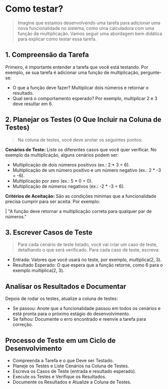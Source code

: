 # Como testar?

> Imagine que estamos desenvolvendo uma tarefa para adicionar uma nova funcionalidade no sistema, como uma calculadora com uma função de multiplicação. Vamos seguir uma abordagem bem didática para explicar como testar essa tarefa.

## 1. Compreensão da Tarefa

Primeiro, é importante entender a tarefa que você está testando. Por exemplo, se sua tarefa é adicionar uma função de multiplicação, pergunte-se:

- O que a função deve fazer? Multiplicar dois números e retornar o resultado.
- Qual será o comportamento esperado? Por exemplo, multiplicar 2 e 3 deve resultar em 6.

## 2. Planejar os Testes (O Que Incluir na Coluna de Testes)

> Na coluna de testes, você deve anotar os seguintes pontos:

**Cenários de Teste:** Liste os diferentes casos que você quer verificar. No exemplo da multiplicação, alguns cenários podem ser:

- Multiplicação de dois números positivos (ex.: 2 * 3 = 6).
- Multiplicação de um número positivo e um número negativo (ex.: 2 * -3 = -6).
- Multiplicação por zero (ex.: 5 * 0 = 0).
- Multiplicação de números negativos (ex.: -2 * -3 = 6).

**Critérios de Aceitação:** São as condições mínimas que a funcionalidade precisa cumprir para ser aceita. Por exemplo:

   | "A função deve retornar a multiplicação correta para qualquer par de números."

## 3. Escrever Casos de Teste

> Para cada cenário de teste listado, você vai criar um caso de teste, detalhando o que será verificado. Para cada caso de teste, escreva:

- Entrada: Valores que você usará no teste, por exemplo, multiplica(2, 3).
- Resultado Esperado: O que espera que a função retorne, como 6 para o exemplo multiplica(2, 3).

## Analisar os Resultados e Documentar

Depois de rodar os testes, atualize a coluna de testes:

- Se passou: Anote que a funcionalidade passou em todos os cenários e está pronta para o próximo estágio do desenvolvimento.
- Se falhou: Documente o erro encontrado e reenvie a tarefa para correção.

## Processo de Teste em um Ciclo de Desenvolvimento

- Compreenda a Tarefa e o que Deve ser Testado.
- Planeje os Testes e Liste Cenários na Coluna de Testes.
- Escreva os Casos de Teste (entrada e resultado esperado).
- Execute os Testes e Verifique os Resultados.
- Documente os Resultados e Atualize a Coluna de Testes.
